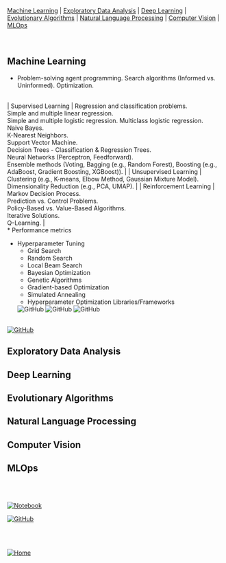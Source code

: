 [Machine Learning](#Machine-Learning) | [Exploratory Data Analysis](#Exploratory-Data-Analysis) | [Deep Learning](#Deep-Learning) | [Evolutionary Algorithms](#Evolutionary-Algorithms) | [Natural Language Processing](#Natural-Language-Processing) | [Computer Vision](#Computer-Vision) | [MLOps](#MLOps)   
<br><br>

## Machine Learning

* Problem-solving agent programming.  Search algorithms (Informed vs. Uninformed). Optimization.
<br>
| Supervised Learning           | Regression and classification problems.<br>Simple and multiple linear regression.<br>Simple and multiple logistic regression.  Multiclass logistic regression.<br>Naive Bayes.<br>K-Nearest Neighbors.<br>Support Vector Machine.<br>Decision Trees - Classification & Regression Trees.<br>Neural Networks (Perceptron, Feedforward).<br>Ensemble methods (Voting, Bagging (e.g., Random Forest), Boosting (e.g., AdaBoost, Gradient Boosting, XGBoost)).  |  
| Unsupervised Learning             | Clustering  (e.g., K-means, Elbow Method, Gaussian Mixture Model).<br>Dimensionality Reduction (e.g., PCA, UMAP).  |  
| Reinforcement Learning           | Markov Decision Process.<br>Prediction vs. Control Problems.<br>Policy-Based vs. Value-Based Algorithms.<br>Iterative Solutions.<br>Q-Learning.  |  
<br>
* Performance metrics	  
	
* Hyperparameter Tuning
  * Grid Search
  * Random Search
  * Local Beam Search
  * Bayesian Optimization
  * Genetic Algorithms
  * Gradient-based Optimization
  * Simulated Annealing
  * Hyperparameter Optimization Libraries/Frameworks
  <img alt="GitHub" src="https://img.shields.io/badge/GitHub-Sample%20Notebooks-B9E1F5?style=flat-square&logo=github">
  <img alt="GitHub" src="https://img.shields.io/badge/GitHub-Sample%20Notebooks-B9E1F5?style=flat-square&logo=github">
  <img alt="GitHub" src="https://img.shields.io/badge/GitHub-Sample%20Notebooks-B9E1F5?style=flat-square&logo=github">
<br>
<a href="#" target="_blank"><img alt="GitHub" src="https://img.shields.io/badge/GitHub-Sample%20Notebooks-B9E1F5?style=flat-square&logo=github"></a>

## Exploratory Data Analysis

## Deep Learning

## Evolutionary Algorithms

## Natural Language Processing

## Computer Vision

## MLOps

<br><br>

<a href="#" target="_blank"><img alt="Notebook" src="https://img.shields.io/badge/Google%20Colab-Sample%20Notebook-B9E1F5?style=flat-square&logo=googlecolab"></a>

<a href="#" target="_blank"><img alt="GitHub" src="https://img.shields.io/badge/GitHub-Sample%20Notebook-B9E1F5?style=flat-square&logo=github"></a>

<br><br>
<div align="left">
  <a href="https://mdegano-ai.github.io/ai/"><img src="https://img.shields.io/badge/%F0%9F%8F%A0-Ver%20en%20GitHub%20Pages-B9E1F5?style=flat-square" alt="Home"></a>
</div>
